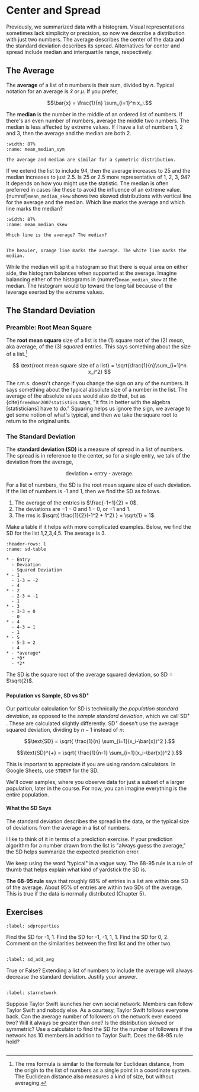 # Center and Spread

Previously, we summarized data with a histogram. Visual representations sometimes lack simplicity or precision, so now we describe a distribution with just two numbers. The average describes the center of the data and the standard deviation describes its spread. Alternatives for center and spread include median and interquartile range, respectively. 

## The Average

The **average** of a list of $n$ numbers is their sum, divided by $n$. Typical notation for an average is $\bar{x}$ or $\mu$. If you prefer,

$$\bar{x} = \frac{1}{n} \sum_{i=1}^n x_i.$$

The **median** is the number in the middle of an ordered list of numbers. If there's an even number of numbers, average the middle two numbers. The median is less affected by extreme values. If I have a list of numbers 1, 2 and 3, then the average and the median are both 2. 

```{figure} images/hist_with_mean_median.svg
:width: 87%
:name: mean_median_sym

The average and median are similar for a symmetric distribution. 
```

If we extend the list to include 94, then the average increases to 25 and the median increases to just 2.5. Is 25 or 2.5 more representative of 1, 2, 3, 94? It depends on how you might use the statistic. The median is often preferred in cases like these to avoid the influence of an extreme value. {numref}`mean_median_skew` shows two skewed distributions with vertical line for the average and the median. Which line marks the average and which line marks the median?  


```{figure} images/skewed_hist_mean_median.svg
:width: 87%
:name: mean_median_skew

Which line is the average? The median? 
```

```{dropdown} Median vs Average

The heavier, orange line marks the average. The white line marks the median. 

```

While the median will split a histogram so that there is equal area on either side, the histogram balances when supported at the average. Imagine balancing either of the histograms in {numref}`mean_median_skew` at the median. The histogram would tip toward the long tail because of the leverage exerted by the extreme values. 


## The Standard Deviation

### Preamble: Root Mean Square

The **root mean square** size of a list is the (1) square *root* of the (2) *mean*, aka average, of the (3) *square*d entries. This says something about the size of a list.[^1]

[^1]: The rms formula is similar to the formula for Euclidean distance, from the origin to the list of numbers as a single point in a coordinate system. The Euclidean distance also measures a kind of size, but without averaging. 

$$ \text{root mean square size of a list} = \sqrt{\frac{1}{n}\sum_{i=1}^n x_i^2} $$

The r.m.s. doesn't change if you change the sign on any of the numbers. It says something about the typical absolute size of a number in the list. The average of the absolute values would also do that, but as {cite}`freedman2007statistics` says, "it fits in better with the algebra [statisticians] have to do." Squaring helps us ignore the sign, we average to get some notion of what's typical, and then we take the square root to return to the original units. 

### The Standard Deviation

The **standard deviation (SD)** is a measure of spread in a list of numbers. The spread is in reference to the center, so for a single entry, we talk of the deviation from the average,

$$\text{deviation = entry - average}.$$


For a list of numbers, the SD is the root mean square size of each deviation. If the list of numbers is -1 and 1, then we find the SD as follows. 

1. The average of the entries is $\frac{-1+1}{2} = 0$.
2. The deviations are $-1-0$ and $1-0$, or $-1$ and $1$. 
3. The rms is $\sqrt{ \frac{1}{2}(-1^2 + 1^2) } = \sqrt{1} = 1$.

Make a table if it helps with more complicated examples. Below, we find the SD for the list 1,2,3,4,5. The average is 3. 

```{list-table} Finding the standard deviation
:header-rows: 1
:name: sd-table

* - Entry
  - Deviation
  - Squared Deviation
* - 1
  - 1-3 = -2
  - 4
* - 2
  - 2-3 = -1
  - 1
* - 3
  - 3-3 = 0
  - 0
* - 4
  - 4-3 = 1
  - 1
* - 5
  - 5-3 = 2
  - 4
* - *average*
  - *0*
  - *2*
```
The SD is the square root of the average squared deviation, so SD = $\sqrt{2}$.

#### Population vs Sample, SD vs SD<sup>+</sup>

Our particular calculation for SD is technically the *population standard deviation*, as opposed to the *sample standard deviation*, which we call SD<sup>+</sup>
. These are calculated slightly differently. SD<sup>+</sup> doesn't use the average squared deviation, dividing by $n-1$ instead of $n$:

$$\text{SD} = \sqrt{ \frac{1}{n} \sum_{i=1}(x_i-\bar{x})^2 }.$$

$$\text{SD}^{+} = \sqrt{ \frac{1}{n-1} \sum_{i=1}(x_i-\bar{x})^2 }.$$

This is important to appreciate if you are using random calculators. In Google Sheets, use `STDEVP` for the SD. 

We'll cover samples, where you observe data for just a subset of a larger population, later in the course. For now, you can imagine everything is the entire population. 

#### What the SD Says

The standard deviation describes the spread in the data, or the typical size of deviations from the average in a list of numbers. 

I like to think of it in terms of a prediction exercise. If your prediction algorithm for a number drawn from the list is "always guess the average," the SD helps summarize the expected prediction error.  

We keep using the word "typical" in a vague way. The 68-95 rule is a rule of thumb that helps explain what kind of yardstick the SD is. 

**The 68-95 rule** says that roughly 68% of entries in a list are within one SD of the average. About 95% of entries are within two SDs of the average. This is true if the data is normally distributed (Chapter 5). 



## Exercises 

```{exercise-start}
:label: sdproperties
```

Find the SD for -1, 1. Find the SD for -1, -1, 1, 1. Find the SD for 0, 2. Comment on the similarities between the first list and the other two. 

```{exercise-end}
```


```{exercise-start}
:label: sd_add_avg
```

True or False? Extending a list of numbers to include the average will always decrease the standard deviation. Justify your answer.


```{exercise-end}
```

```{exercise-start}
:label: starnetwork
```

Suppose Taylor Swift launches her own social network. Members can follow Taylor Swift and nobody else. As a courtesy, Taylor Swift follows everyone back. Can the average number of followers on the network ever exceed two? Will it always be greater than one? Is the distribution skewed or symmetric? Use a calculator to find the SD for the number of followers if the network has 10 members in addition to Taylor Swift. Does the 68-95 rule hold? 


```{exercise-end}
```
